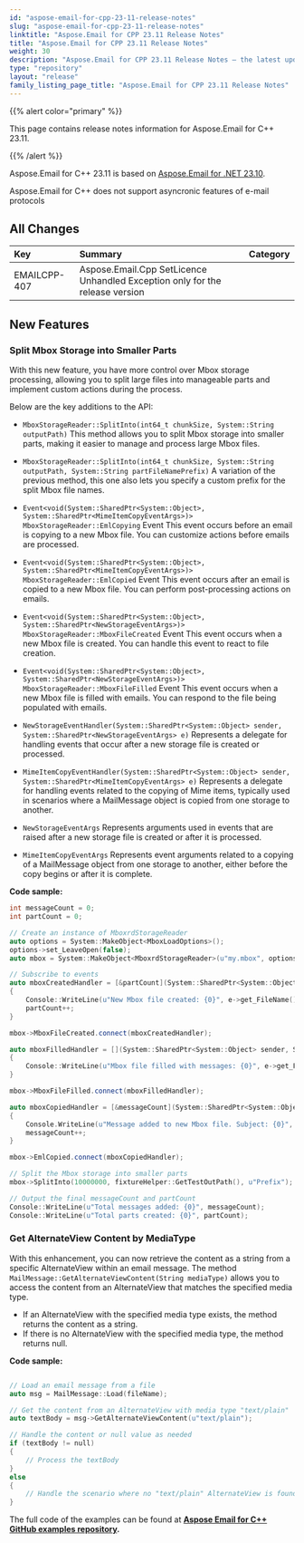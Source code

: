 ```yaml
---
id: "aspose-email-for-cpp-23-11-release-notes"
slug: "aspose-email-for-cpp-23-11-release-notes"
linktitle: "Aspose.Email for CPP 23.11 Release Notes"
title: "Aspose.Email for CPP 23.11 Release Notes"
weight: 30
description: "Aspose.Email for CPP 23.11 Release Notes – the latest updates and fixes."
type: "repository"
layout: "release"
family_listing_page_title: "Aspose.Email for CPP 23.11 Release Notes"
---
```


{{% alert color="primary" %}}

This page contains release notes information for Aspose.Email for C++ 23.11.

{{% /alert %}}

Aspose.Email for C++ 23.11 is based on [Aspose.Email for .NET 23.10](/email/net/release-notes/2023/aspose-email-for-net-23-10-release-notes/).

Aspose.Email for C++ does not support asyncronic features of e-mail protocols


## **All Changes**

|**Key**|**Summary**|**Category**|
| :- | :- | :- |
|EMAILCPP-407|Aspose.Email.Cpp SetLicence Unhandled Exception only for the release version

## **New Features**

### **Split Mbox Storage into Smaller Parts**

With this new feature, you have more control over Mbox storage processing, allowing you to split large files into manageable parts and implement custom actions during the process. 

Below are the key additions to the API:

- `MboxStorageReader::SplitInto(int64_t chunkSize, System::String outputPath)`
   This method allows you to split Mbox storage into smaller parts, making it easier to manage and process large Mbox files.

- `MboxStorageReader::SplitInto(int64_t chunkSize, System::String outputPath, System::String partFileNamePrefix)`
   A variation of the previous method, this one also lets you specify a custom prefix for the split Mbox file names.

- `Event<void(System::SharedPtr<System::Object>, System::SharedPtr<MimeItemCopyEventArgs>)> MboxStorageReader::EmlCopying` Event
   This event occurs before an email is copying to a new Mbox file. You can customize actions before emails are processed.

- `Event<void(System::SharedPtr<System::Object>, System::SharedPtr<MimeItemCopyEventArgs>)> MboxStorageReader::EmlCopied` Event
   This event occurs after an email is copied to a new Mbox file. You can perform post-processing actions on emails.

- `Event<void(System::SharedPtr<System::Object>, System::SharedPtr<NewStorageEventArgs>)> MboxStorageReader::MboxFileCreated` Event
   This event occurs when a new Mbox file is created. You can handle this event to react to file creation.

- `Event<void(System::SharedPtr<System::Object>, System::SharedPtr<NewStorageEventArgs>)> MboxStorageReader::MboxFileFilled` Event
   This event occurs when a new Mbox file is filled with emails. You can respond to the file being populated with emails.

- `NewStorageEventHandler(System::SharedPtr<System::Object> sender, System::SharedPtr<NewStorageEventArgs> e)`
   Represents a delegate for handling events that occur after a new storage file is created or processed.

- `MimeItemCopyEventHandler(System::SharedPtr<System::Object> sender, System::SharedPtr<MimeItemCopyEventArgs> e)`
   Represents a delegate for handling events related to the copying of Mime items, typically used in scenarios where a MailMessage object is copied from one storage to another.

- `NewStorageEventArgs`
   Represents arguments used in events that are raised after a new storage file is created or after it is processed.

- `MimeItemCopyEventArgs`
   Represents event arguments related to a copying of a MailMessage object from one storage to another, either before the copy begins or after it is complete.

**Code sample:**

```cpp
int messageCount = 0;
int partCount = 0;      

// Create an instance of MboxrdStorageReader
auto options = System::MakeObject<MboxLoadOptions>();
options->set_LeaveOpen(false);
auto mbox = System::MakeObject<MboxrdStorageReader>(u"my.mbox", options);

// Subscribe to events
auto mboxCreatedHandler = [&partCount](System::SharedPtr<System::Object> sender, System::SharedPtr<System::SharedPtr<NewStorageEventArgs>> e)
{
    Console::WriteLine(u"New Mbox file created: {0}", e->get_FileName());
    partCount++;
}

mbox->MboxFileCreated.connect(mboxCreatedHandler);

auto mboxFilledHandler = [](System::SharedPtr<System::Object> sender, System::SharedPtr<System::SharedPtr<NewStorageEventArgs>> e)
{
    Console::WriteLine(u"Mbox file filled with messages: {0}", e->get_FileName());
}

mbox->MboxFileFilled.connect(mboxFilledHandler);

auto mboxCopiedHandler = [&messageCount](System::SharedPtr<System::Object> sender, System::SharedPtr<System::SharedPtr<auto mboxCopiedHandler = [&messageCount](System::SharedPtr<System::Object> sender, System::SharedPtr<System::SharedPtr<MimeItemCopyEventArgs>> e)>> e)
{
    Console.WriteLine(u"Message added to new Mbox file. Subject: {0}", e->get_Item()->get_Subject());
    messageCount++;
}

mbox->EmlCopied.connect(mboxCopiedHandler);

// Split the Mbox storage into smaller parts
mbox->SplitInto(10000000, fixtureHelper::GetTestOutPath(), u"Prefix");

// Output the final messageCount and partCount
Console::WriteLine(u"Total messages added: {0}", messageCount);
Console::WriteLine(u"Total parts created: {0}", partCount);
```

### **Get AlternateView Content by MediaType**

With this enhancement, you can now retrieve the content as a string from a specific AlternateView within an email message. The method `MailMessage::GetAlternateViewContent(String mediaType)` allows you to access the content from an AlternateView that matches the specified media type.

- If an AlternateView with the specified media type exists, the method returns the content as a string.
- If there is no AlternateView with the specified media type, the method returns null.

**Code sample:**

```cpp

// Load an email message from a file
auto msg = MailMessage::Load(fileName);

// Get the content from an AlternateView with media type "text/plain"
auto textBody = msg->GetAlternateViewContent(u"text/plain");

// Handle the content or null value as needed
if (textBody != null)
{
    // Process the textBody
}
else
{
    // Handle the scenario where no "text/plain" AlternateView is found
}
```


The full code of the examples can be found at **[Aspose Email for C++ GitHub examples repository](https://github.com/aspose-email/Aspose.Email-for-C).**
